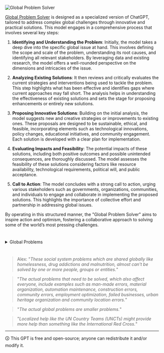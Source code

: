 ![Global Problem Solver](https://github.com/sourceduty/Global-Problems/assets/123030236/077a5d3a-16e2-435b-bd6b-26da169711b2)

[Global Problem Solver](https://chat.openai.com/g/g-2sjHPTA5y-global-problem-solver) is designed as a specialized version of ChatGPT, tailored to address complex global challenges through innovative and practical solutions. This model engages in a comprehensive process that involves several key steps:

1. **Identifying and Understanding the Problem**: Initially, the model takes a deep dive into the specific global issue at hand. This involves defining the scope and scale of the problem, understanding its root causes, and identifying all relevant stakeholders. By leveraging data and existing research, the model offers a well-rounded perspective on the dimensions and intricacies of the issue.

2. **Analyzing Existing Solutions**: It then reviews and critically evaluates the current strategies and interventions being used to tackle the problem. This step highlights what has been effective and identifies gaps where current approaches may fall short. The analysis helps in understanding the effectiveness of existing solutions and sets the stage for proposing enhancements or entirely new solutions.

3. **Proposing Innovative Solutions**: Building on the initial analysis, the model suggests new and creative strategies or improvements to existing ones. These proposals are designed to be sustainable, ethical, and feasible, incorporating elements such as technological innovations, policy changes, educational initiatives, and community engagement. Each solution is developed with a clear plan for implementation.

4. **Evaluating Impacts and Feasibility**: The potential impacts of these solutions, including both positive outcomes and possible unintended consequences, are thoroughly discussed. The model assesses the feasibility of these solutions considering factors like resource availability, technological requirements, political will, and public acceptance.

5. **Call to Action**: The model concludes with a strong call to action, urging various stakeholders such as governments, organizations, communities, and individuals to engage and collaborate in implementing the proposed solutions. This highlights the importance of collective effort and partnership in addressing global issues.

By operating in this structured manner, the "Global Problem Solver" aims to inspire action and optimism, fostering a collaborative approach to solving some of the world’s most pressing challenges.

#

<details><summary>Global Problems</summary>
<br>

### Global Problems

```
1. Climate Change
2. Biodiversity Loss
3. Ocean Acidification
4. Freshwater Scarcity
5. Air Pollution
6. Deforestation
7. Soil Degradation
8. Overfishing
9. Global Health Inequities
10. Pandemic Preparedness
11. Antimicrobial Resistance
12. Non-communicable Diseases
13. Mental Health Disorders
14. Malnutrition
15. Hunger and Food Insecurity
16. Obesity
17. Unsafe Water and Sanitation
18. Energy Security
19. Fossil Fuel Dependency
20. Nuclear Safety
21. Renewable Energy Adoption
22. Waste Management
23. Plastic Pollution
24. Hazardous Chemicals
25. Urban Sprawl
26. Infrastructure Decay
27. Traffic Congestion
28. Public Transport Deficiency
29. Housing Affordability
30. Homelessness
31. Unemployment
32. Underemployment
33. Labor Rights Violations
34. Child Labor
35. Forced Labor
36. Gender Inequality
37. Racial Discrimination
38. LGBTQ+ Rights
39. Age Discrimination
40. Disability Rights
41. Refugee Crises
42. Forced Displacement
43. Human Trafficking
44. Political Instability
45. Terrorism
46. Armed Conflicts
47. Nuclear Proliferation
48. Cybersecurity Threats
49. Information Warfare
50. Data Privacy Issues
51. Misinformation and Disinformation
52. Intellectual Property Rights
53. Patent Wars
54. Digital Divide
55. Media Censorship
56. Freedom of Speech
57. Corruption
58. Judicial Inefficacy
59. Electoral Integrity
60. Political Polarization
61. Economic Inequality
62. Poverty
63. Wealth Concentration
64. Economic Sanctions
65. Global Trade Imbalances
66. Currency Instability
67. Debt Crises
68. Financial Market Volatility
69. Cryptocurrency Regulation
70. Agricultural Productivity
71. Land Use Conflicts
72. Water Rights Disputes
73. Desertification
74. Natural Disasters
75. Climate Adaptation
76. Sea Level Rise
77. Arctic Melting
78. Permafrost Thawing
79. Geoengineering
80. Space Debris
81. Space Exploration Ethics
82. Bioethics
83. Genetic Engineering
84. AI Ethics
85. AI and Automation Job Displacement
86. Technological Unemployment
87. Digital Literacy
88. Education Access
89. Quality of Education
90. Student Debt
91. Cultural Preservation
92. Heritage Site Conservation
93. Animal Welfare
94. Zoonotic Diseases
95. Veterinary Public Health
96. Invasive Species
97. Pesticide Use
98. Fertilizer Runoff
99. Acid Rain
100. Global Governance
101. Aging Population
102. Youth Unemployment
103. Maternal Health
104. Infant Mortality
105. Immunization Rates
106. Healthcare Accessibility
107. Healthcare Affordability
108. Endemic Diseases
109. Epidemic Outbreaks
110. Health System Resilience
111. Drug Accessibility
112. Quality of Pharmaceuticals
113. Biomedical Research Funding
114. Mental Health Stigma
115. Psychological Support Services
116. Dietary Shifts
117. Food Waste
118. Crop Diversity
119. GMO Controversies
120. Organic Farming
121. Sustainable Agriculture
122. Aquaculture Impacts
123. Land Grabbing
124. Smallholder Farmer Support
125. Agricultural Subsidies
126. Food Labeling Laws
127. Nutrition Education
128. Sustainable Diets
129. Ecosystem Services
130. Wildlife Conservation
131. Elephant Poaching
132. Rhino Poaching
133. Shark Finning
134. Coral Reef Degradation
135. Marine Protected Areas
136. Ocean Noise Pollution
137. Deep Sea Mining
138. Arctic Sovereignty
139. Antarctic Conservation
140. Tropical Forest Conservation
141. Savanna Preservation
142. Peatland Protection
143. Wetland Restoration
144. Drought Management
145. Flood Risk Management
146. Hurricane Preparedness
147. Earthquake Resilience
148. Volcanic Activity Monitoring
149. Tsunami Warning Systems
150. Disaster Relief Coordination
151. Climate Refugees
152. Environmental Migration
153. Disaster Recovery Planning
154. Sustainable Cities
155. Green Building
156. Smart Urban Planning
157. Public Space Utilization
158. Urban Biodiversity
159. Heat Island Effect
160. Light Pollution
161. Noise Pollution
162. Air Quality Monitoring
163. Indoor Air Quality
164. Occupational Health and Safety
165. Worker Welfare
166. Fair Trade
167. Sustainable Fashion
168. Circular Economy
169. Resource Efficiency
170. Supply Chain Transparency
171. Product Lifecycle Assessment
172. Zero Waste Initiatives
173. Recycling Rates
174. Upcycling Practices
175. E-waste Management
176. Water Footprint Reduction
177. Carbon Footprint Calculation
178. Greenhouse Gas Emissions Trading
179. Carbon Capture and Storage
180. Renewable Energy Certificates
181. Energy Efficiency Standards
182. Sustainable Transport
183. Electric Vehicles
184. Public Transit Expansion
185. Bicycle Infrastructure
186. Pedestrianization
187. Green Space Development
188. Reforestation
189. Afforestation
190. Soil Conservation
191. Land Restoration
192. Biochar Utilization
193. Agroforestry
194. Wildlife Corridors
195. Species Reintroduction
196. Conservation Breeding
197. Exotic Pet Trade
198. Wildlife Smuggling
199. Biodiversity Monitoring
200. Global Environmental Governance
201. Soil Salinization
202. Overgrazing
203. Loss of Indigenous Knowledge
204. Cultural Erosion
205. Language Extinction
206. Digital Rights Management
207. Access to Internet
208. Net Neutrality
209. E-Government
210. Online Voting Security
211. Mass Surveillance
212. Privacy Laws
213. Biometric Data Protection
214. Drone Regulation
215. Robotics in the Workplace
216. Ethical AI Development
217. Machine Learning Bias
218. Algorithm Transparency
219. Facial Recognition Ethics
220. Tech Monopolies
221. Economic Decoupling
222. Global Supply Chain Vulnerability
223. Trade Protectionism
224. Economic Espionage
225. Currency Manipulation
226. Financial Inclusion
227. Microfinance
228. Mobile Banking
229. Impact Investing
230. Sustainable Finance
231. Green Bonds
232. Social Impact Bonds
233. Corporate Social Responsibility
234. Ethical Investing
235. Business Ethics
236. Corporate Governance
237. Shareholder Activism
238. Stakeholder Engagement
239. Non-profit Effectiveness
240. Philanthropy Impact
241. Charity Accountability
242. Volunteerism
243. Community Organizing
244. Civic Engagement
245. Public Participation
246. Social Movements
247. Grassroots Campaigns
248. Political Activism
249. Electoral Reform
250. Voter Accessibility
251. Campaign Finance Reform
252. Lobbying Transparency
253. Judicial Reform
254. Legal Aid Accessibility
255. Prison Reform
256. Rehabilitation Programs
257. Death Penalty
258. Drug Policy
259. Alcohol Abuse
260. Tobacco Control
261. Addiction Treatment
262. Harm Reduction
263. Youth Programs
264. Elderly Care
265. Social Security Sustainability
266. Disability Access
267. Mental Health Facilities
268. Psychiatric Care
269. Cultural Competence in Healthcare
270. Integrative Medicine
271. Alternative Energy Sources
272. Energy Storage Technologies
273. Smart Grid Technology
274. Nuclear Fusion
275. Hydrogen Economy
276. Sustainable Biofuels
277. Carbon Pricing
278. Emissions Reduction Targets
279. Climate Finance
280. Climate Justice
281. Environmental Law
282. Water Management
283. Water Pollution
284. Heavy Metal Contamination
285. Air Quality Regulations
286. Noise Regulation
287. Radiation Exposure
288. Electromagnetic Field Exposure
289. Pesticide Regulations
290. Chemical Safety
291. Hazardous Waste Management
292. Radioactive Waste Management
293. Brownfield Redevelopment
294. Land Use Planning
295. Urban Regeneration
296. Park Development
297. Wildlife Management
298. Ecotourism
299. Sustainable Travel
300. Heritage Conservation
```

<br>
</details>

#

> Alex: "*These social system problems which are shared globally like homelessness, drug addictions and malnutrition, almost can't be solved by one or more people, groups or entities.*"

> "*The actual problems that need to be solved, which also affect everyone, include examples such as man-made errors, material organization, automation maintenance, construction errors, community errors, employment optimization, failed businesses, urban heritage organization and community location errors.*"

> "*The actual global problems are smaller problems.*"

> "*Localized help like the UN Country Teams (UNCTs) might provide more help than something like the International Red Cross.*"

***
🛈 This GPT is free and open-source; anyone can redistribute it and/or modify it.
